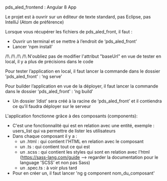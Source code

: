 pds_aled_frontend : Angular  8 App

Le projet est à ouvrir sur un éditeur de texte standard, pas Eclipse, pas IntelliJ (Atom de préférence)

Lorsque vous récupérer les fichiers de pds_aled_front, il faut :
- Ouvrir un terminal et se mettre à l’endroit de ‘pds_aled_front’
- Lancer ‘npm install’

 /!\  /!\  /!\  /!\ N'oubliez pas de modifier l'attribut "baseUrl" en vue de tester en local, il y a plus de précisions dans le code


Pour tester l’application en local, il faut lancer la commande dans le dossier 'pds_aled_front' : ‘ng serve’

Pour builder l’application en vue de la déployer, il faut lancer la commande dans le dossier 'pds_aled_front' : ‘ng build’
- Un dossier ‘/dist’ sera créé à la racine de ‘pds_aled_front’ et il contiendra ce qu’il faudra déployer sur le serveur

L'application fonctionne grâce à des composants (components):
- C'est une fonctionnalité qui est en relation avec une entité, exemple : users_list qui va permettre de lister les utilisateurs
- Dans chaque composant il y a :
    - un .html : qui contient l'HTML en relation avec le composant
    - un .ts : qui contient tout ce qui est
    - un .scss : qui contient les styles qui sont en relation avec l'html (https://sass-lang.com/guide --> regarder la documentation pour le language 'SCSS' et non pas Sass)
    - un .spec.ts : à voir plus tard
- Pour en créer un, il faut lancer 'ng g component nom_du_composant'
